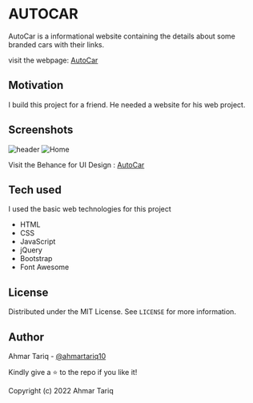 # 	AUTOCAR

AutoCar is a informational website containing the details about some branded cars with their links. 

visit the webpage: [AutoCar](https://autocar-store.netlify.app/)

##	Motivation
I build this project for a friend. He needed a website for his web project. 

##	Screenshots
![header](https://res.cloudinary.com/e-store1/image/upload/v1644085094/github/Slide_16_9_-_1_k1jzxf.jpg)
![Home](https://res.cloudinary.com/e-store1/image/upload/v1644085095/github/Slide_16_9_-_3_dksplu.jpg)

Visit the Behance for UI Design : [AutoCar](https://www.behance.net/gallery/136611143/AutoCar)

##	Tech used
I used the basic web technologies for this project

 - HTML
 - CSS
 - JavaScript
 - jQuery
 - Bootstrap
 - Font Awesome

##	License

Distributed under the MIT License. See  `LICENSE`  for more information.

## Author

Ahmar Tariq -  [@ahmartariq10](https://twitter.com/ahmartariq10)

Kindly give a  ⭐  to the repo if you like it!

Copyright (c) 2022 Ahmar Tariq
